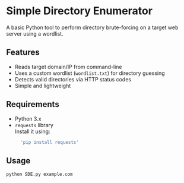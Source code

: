 # Simple Directory Enumerator

A basic Python tool to perform directory brute-forcing on a target web server using a wordlist.

## Features

- Reads target domain/IP from command-line
- Uses a custom wordlist (`wordlist.txt`) for directory guessing
- Detects valid directories via HTTP status codes
- Simple and lightweight

## Requirements

- Python 3.x
- `requests` library  
  Install it using:
  ```bash  
    'pip install requests'

## Usage

```bash
python SDE.py example.com

